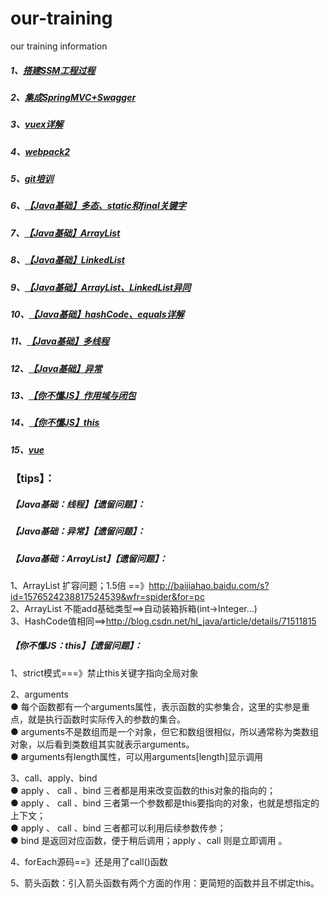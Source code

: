 # our-training
our training information

##### 1、[搭建SSM工程过程](https://github.com/xcoding-team/our-training/blob/master/%E6%90%AD%E5%BB%BASSM%E5%B7%A5%E7%A8%8B%E8%BF%87%E7%A8%8B.pdf)   
##### 2、[集成SpringMVC+Swagger](https://github.com/xcoding-team/our-training/blob/master/%E9%9B%86%E6%88%90SpringMVC%2BSwagger.pdf)    
##### 3、[vuex详解](https://github.com/xcoding-team/our-training/blob/master/vuex%E8%AF%A6%E8%A7%A3.pdf)    
##### 4、[webpack2](https://github.com/xcoding-team/our-training/blob/master/webpack2.pdf)
##### 5、[git培训](https://github.com/xcoding-team/our-training/blob/master/git%E5%9F%B9%E8%AE%AD.pdf)
##### 6、[【Java基础】多态、static和final关键字](https://github.com/xcoding-team/our-training/blob/master/%E3%80%90Java%E5%9F%BA%E7%A1%80%E3%80%91%E5%A4%9A%E6%80%81%E3%80%81static%E5%92%8Cfinal%E5%85%B3%E9%94%AE%E5%AD%97.pdf)
##### 7、[【Java基础】ArrayList](https://github.com/xcoding-team/our-training/blob/master/%E3%80%90Java%E5%9F%BA%E7%A1%80%E3%80%91ArrayList.pdf)
##### 8、[【Java基础】LinkedList](https://github.com/xcoding-team/our-training/blob/master/%E3%80%90Java%E5%9F%BA%E7%A1%80%E3%80%91LinkedList.pdf)
##### 9、[【Java基础】ArrayList、LinkedList异同](https://github.com/xcoding-team/our-training/blob/master/%E3%80%90Java%E5%9F%BA%E7%A1%80%E3%80%91ArrayList%E3%80%81LinkedList%E5%BC%82%E5%90%8C.pdf)
##### 10、[【Java基础】hashCode、equals详解](https://github.com/xcoding-team/our-training/blob/master/%E3%80%90Java%E5%9F%BA%E7%A1%80%E3%80%91hashCode%E3%80%81equals%E8%AF%A6%E8%A7%A3.pdf)
##### 11、[【Java基础】多线程](https://github.com/xcoding-team/our-training/blob/master/%E3%80%90Java%E5%9F%BA%E7%A1%80%E3%80%91%E5%A4%9A%E7%BA%BF%E7%A8%8B.pdf)
##### 12、[【Java基础】异常](https://github.com/xcoding-team/our-training/blob/master/%E3%80%90Java%E5%9F%BA%E7%A1%80%E3%80%91%E5%BC%82%E5%B8%B8.pdf)
##### 13、[【你不懂JS】作用域与闭包](https://github.com/xcoding-team/our-training/blob/master/%E3%80%90%E4%BD%A0%E4%B8%8D%E6%87%82JS%E3%80%91%E4%BD%9C%E7%94%A8%E5%9F%9F%E4%B8%8E%E9%97%AD%E5%8C%85.png)
##### 14、[【你不懂JS】this](https://github.com/xcoding-team/our-training/blob/master/%E3%80%90%E4%BD%A0%E4%B8%8D%E6%87%82JS%E3%80%91this.pdf)
##### 15、[vue](https://github.com/xcoding-team/our-training/blob/master/%E3%80%90%E4%BD%A0%E4%B8%8D%E6%87%82JS%E3%80%91this.pdf)




### 【tips】：    
##### 【Java基础：线程】【遗留问题】：    




##### 【Java基础：异常】【遗留问题】：    




##### 【Java基础：ArrayList】【遗留问题】：    
1、ArrayList 扩容问题；1.5倍 ==》http://baijiahao.baidu.com/s?id=1576524238817524539&wfr=spider&for=pc    
2、ArrayList 不能add基础类型==>自动装箱拆箱(int->Integer...)    
3、HashCode值相同==>http://blog.csdn.net/hl_java/article/details/71511815    

##### 【你不懂JS：this】【遗留问题】：    
1、strict模式===》禁止this关键字指向全局对象

2、arguments    
  ● 每个函数都有一个arguments属性，表示函数的实参集合，这里的实参是重点，就是执行函数时实际传入的参数的集合。    
  ● arguments不是数组而是一个对象，但它和数组很相似，所以通常称为类数组对象，以后看到类数组其实就表示arguments。    
  ● arguments有length属性，可以用arguments[length]显示调用    

3、call、apply、bind    
  ● apply 、 call 、bind 三者都是用来改变函数的this对象的指向的；    
  ● apply 、 call 、bind 三者第一个参数都是this要指向的对象，也就是想指定的上下文；    
  ● apply 、 call 、bind 三者都可以利用后续参数传参；    
  ● bind 是返回对应函数，便于稍后调用；apply 、call 则是立即调用 。    

4、forEach源码==》还是用了call()函数

5、箭头函数：引入箭头函数有两个方面的作用：更简短的函数并且不绑定this。

